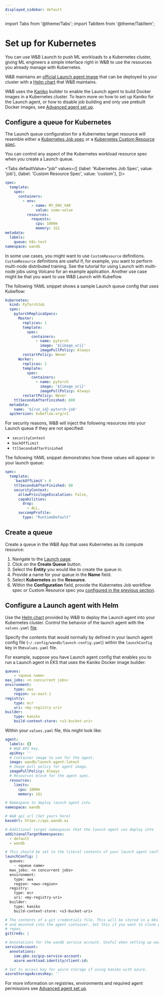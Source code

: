 ```yaml
---
displayed_sidebar: default
---
```


import Tabs from '@theme/Tabs';
import TabItem from '@theme/TabItem';

# Set up for Kubernetes

You can use W&B Launch to push ML workloads to a Kubernetes cluster, giving ML engineers a simple interface right in W&B to use the resources you already manage with Kubernetes. 


W&B maintains an [official Launch agent image](https://hub.docker.com/r/wandb/launch-agent) that can be deployed to your cluster with a [Helm chart](https://github.com/wandb/helm-charts/tree/main/charts/launch-agent) that W&B maintains. 


W&B uses the [Kaniko](https://github.com/GoogleContainerTools/kaniko) builder to enable the Launch agent to build Docker images in a Kubernetes cluster. To learn more on how to set up Kaniko for the Launch agent, or how to disable job building and only use prebuilt Docker images, see [Advanced agent set up](./setup-agent-advanced.md).


<!-- Future: insert diagram here -->

## Configure a queue for Kubernetes

The Launch queue configuration for a Kubernetes target resource will resemble either a [Kubernetes Job spec](https://kubernetes.io/docs/concepts/workloads/controllers/job/) or a [Kubernetes Custom Resource spec](https://kubernetes.io/docs/concepts/extend-kubernetes/api-extension/custom-resources/).


You can control any aspect of the Kubernetes workload resource spec when you create a Launch queue.

<Tabs
defaultValue="job"
values={[
{label: 'Kubernetes Job Spec', value: 'job'},
{label: 'Custom Resource Spec', value: 'custom'},
]}>

<TabItem value="job">

```yaml
spec:
  template:
    spec:
      containers:
        - env:
            - name: MY_ENV_VAR
              value: some-value
          resources:
            requests:
              cpu: 1000m
              memory: 1Gi
metadata:
  labels:
    queue: k8s-test
namespace: wandb
```

</TabItem>
<TabItem value="custom">

In some use cases, you might want to use `CustomResource` definitions. `CustomResource` definitions are useful if, for example, you want to perform multi-node distributed training. See the tutorial for using Launch with multi-node jobs using Volcano for an example application. Another use case might be that you want to use W&B Launch with Kubeflow.

The following YAML snippet shows a sample Launch queue config that uses Kubeflow:

```yaml
kubernetes:
  kind: PyTorchJob
  spec:
    pytorchReplicaSpecs:
      Master:
        replicas: 1
        template:
          spec:
            containers:
              - name: pytorch
                image: '${image_uri}'
                imagePullPolicy: Always
        restartPolicy: Never
      Worker:
        replicas: 2
        template:
          spec:
            containers:
              - name: pytorch
                image: '${image_uri}'
                imagePullPolicy: Always
        restartPolicy: Never
    ttlSecondsAfterFinished: 600
  metadata:
    name: '${run_id}-pytorch-job'
  apiVersion: kubeflow.org/v1
```

  </TabItem>
</Tabs>

For security reasons, W&B will inject the following resources into your Launch queue if they are not specified:

- `securityContext`
- `backOffLimit`
- `ttlSecondsAfterFinished`

The following YAML snippet demonstrates how these values will appear in your launch queue:

```yaml title="example-spec.yaml"
spec:
  template:
    `backOffLimit`: 0
    ttlSecondsAfterFinished: 60
    securityContext:
      allowPrivilegeEscalation: False,
      capabilities:
        drop:
          - ALL,
      seccompProfile:
        type: "RuntimeDefault"
```

## Create a queue

Create a queue in the W&B App that uses Kubernetes as its compute resource:

1. Navigate to the [Launch page](https://wandb.ai/launch).
2. Click on the **Create Queue** button.
3. Select the **Entity** you would like to create the queue in.
4. Provide a name for your queue in the **Name** field.
5. Select **Kubernetes** as the **Resource**.
6. Within the **Configuration** field, provide the Kubernetes Job workflow spec or Custom Resource spec you [configured in the previous section](#configure-a-queue-for-kubernetes).

## Configure a Launch agent with Helm

Use the [Helm chart](https://github.com/wandb/helm-charts/tree/main/charts/launch-agent) provided by W&B to deploy the Launch agent into your Kubernetes cluster. Control the behavior of the launch agent with the `values.yaml` [file](https://github.com/wandb/helm-charts/blob/main/charts/launch-agent/values.yaml).

Specify the contents that would normally by defined in your launch agent config file (`~/.config/wandb/launch-config.yaml`) within the `launchConfig` key in the`values.yaml` file.

For example, suppose you have Launch agent config that enables you to run a Launch agent in EKS that uses the Kaniko Docker image builder:

```yaml title="launch-config.yaml"
queues:
	- <queue name>
max_jobs: <n concurrent jobs>
environment:
	type: aws
	region: us-east-1
registry:
	type: ecr
	uri: <my-registry-uri>
builder:
	type: kaniko
	build-context-store: <s3-bucket-uri>
```

Within your `values.yaml` file, this might look like:

```yaml title="values.yaml"
agent:
  labels: {}
  # W&B API key.
  apiKey: ''
  # Container image to use for the agent.
  image: wandb/launch-agent:latest
  # Image pull policy for agent image.
  imagePullPolicy: Always
  # Resources block for the agent spec.
  resources:
    limits:
      cpu: 1000m
      memory: 1Gi

# Namespace to deploy launch agent into
namespace: wandb

# W&B api url (Set yours here)
baseUrl: https://api.wandb.ai

# Additional target namespaces that the launch agent can deploy into
additionalTargetNamespaces:
  - default
  - wandb

# This should be set to the literal contents of your launch agent config.
launchConfig: |
  queues:
    - <queue name>
  max_jobs: <n concurrent jobs>
  environment:
    type: aws
    region: <aws-region>
  registry:
    type: ecr
    uri: <my-registry-uri>
  builder:
    type: kaniko
    build-context-store: <s3-bucket-uri>

# The contents of a git credentials file. This will be stored in a k8s secret
# and mounted into the agent container. Set this if you want to clone private
# repos.
gitCreds: |

# Annotations for the wandb service account. Useful when setting up workload identity on gcp.
serviceAccount:
  annotations:
    iam.gke.io/gcp-service-account:
    azure.workload.identity/client-id:

# Set to access key for azure storage if using kaniko with azure.
azureStorageAccessKey: ''
```

For more information on registries, environments and required agent permissions see [Advanced agent set up](./setup-agent-advanced.md).
